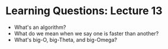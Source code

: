 # Learning Questions: Lecture 13
- What's an algorithm?
- What do we mean when we say one is faster than another?
- What's big-O, big-Theta, and big-Omega?
